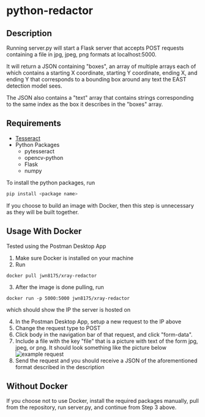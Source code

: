 # python-redactor

## Description
Running server.py will start a Flask server that accepts POST requests containing a file in jpg, jpeg, png formats at localhost:5000. 

It will return a JSON containing "boxes", an array of multiple arrays each of which contains a starting X coordinate, starting Y coordinate, ending X, and ending Y that corresponds to a bounding box around any text the EAST detection model sees. 

The JSON also contains a "text" array that contains strings corresponding to the same index as the box it describes in the "boxes" array.

## Requirements
* [Tesseract](https://github.com/tesseract-ocr/tesseract)
* Python Packages
  * pytesseract
  * opencv-python
  * Flask
  * numpy
  
To install the python packages, run 
```python
pip install <package name>
```
If you choose to build an image with Docker, then this step is unnecessary as they will be built together.

## Usage With Docker
Tested using the Postman Desktop App

1. Make sure Docker is installed on your machine
2. Run
```
docker pull jwn8175/xray-redactor
```
3. After the image is done pulling, run
```
docker run -p 5000:5000 jwn8175/xray-redactor
```
which should show the IP the server is hosted on

4. In the Postman Desktop App, setup a new request to the IP above
5. Change the request type to POST
6. Click body in the navigation bar of that request, and click "form-data". 
7. Include a file with the key "file" that is a picture with text of the form jpg, jpeg, or png. It should look something like the picture below
![example request](https://i.imgur.com/T0iCBLI.png)
8. Send the request and you should receive a JSON of the aforementioned format described in the description

## Without Docker
If you choose not to use Docker, install the required packages manually, pull from the repository, run server.py, and continue from Step 3 above.
